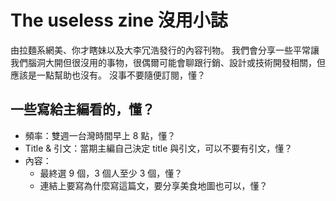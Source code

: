 # The useless zine 沒用小誌

由拉麵系網美、你才瞎妹以及大李冗浩發行的內容刊物。
我們會分享一些平常讓我們腦洞大開但很沒用的事物，很偶爾可能會聊跟行銷、設計或技術開發相關，但應該是一點幫助也沒有。
沒事不要隨便訂閱，懂？



## 一些寫給主編看的，懂？

- 頻率：雙週一台灣時間早上 8 點，懂？
- Title & 引文：當期主編自己決定 title 與引文，可以不要有引文，懂？
- 內容：
  - 最終選 9 個，3 個人至少 3 個，懂？
  - 連結上要寫為什麼寫這篇文，要分享美食地圖也可以，懂？
